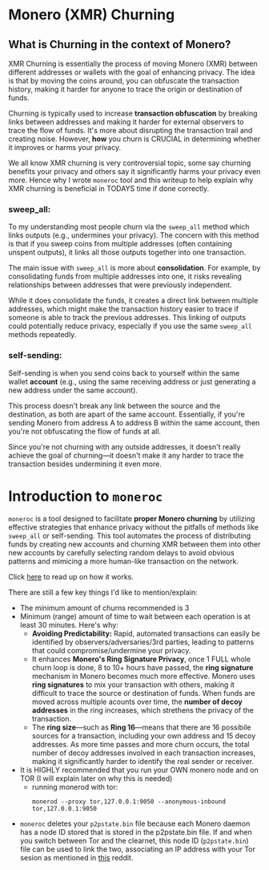 # Monero (XMR) Churning

## What is Churning in the context of Monero?

XMR Churning is essentially the process of moving Monero (XMR) between different addresses or wallets with the goal of enhancing privacy. The idea is that by moving the coins around, you can obfuscate the transaction history, making it harder for anyone to trace the origin or destination of funds. 

Churning is typically used to increase **transaction obfuscation** by breaking links between addresses and making it harder for external observers to trace the flow of funds. It's more about disrupting the transaction trail and creating noise. However, **how** you churn is CRUCIAL in determining whether it improves or harms your privacy.

We all know XMR churning is very controversial topic, some say churning benefits your privacy and others say it significantly harms your privacy even more. Hence why I wrote `moneroc` tool and this writeup to help explain why XMR churning is beneficial in TODAYS time if done correctly.

### sweep_all:
To my understanding most people churn via the `sweep_all` method which links outputs (e.g., undermines your privacy). The concern with this method is that if you sweep coins from multiple addresses (often containing unspent outputs), it links all those outputs together into one transaction.

The main issue with `sweep_all` is more about **consolidation**. For example, by consolidating funds from multiple addresses into one, it risks revealing relationships between addresses that were previously independent. 

While it does consolidate the funds, it creates a direct link between multiple addresses, which might make the transaction history easier to trace if someone is able to track the previous addresses. This linking of outputs could potentially reduce privacy, especially if you use the same `sweep_all` methods repeatedly.

### self-sending:

Self-sending is when you send coins back to yourself within the same wallet **account** (e.g., using the same receiving address or just generating a new address under the same account).

This process doesn't break any link between the source and the destination, as both are apart of the same account. Essentially, if you're sending Monero from address A to address B within the same account, then you're not obfuscating the flow of funds at all.

Since you're not churning with any outside addresses, it doesn't really achieve the goal of churning—it doesn't make it any harder to trace the transaction besides undermining it even more.

# Introduction to `moneroc`

`moneroc` is a tool designed to facilitate **proper Monero churning** by utilizing effective strategies that enhance privacy without the pitfalls of methods like `sweep_all` or self-sending. This tool automates the process of distributing funds by creating new accounts and churning XMR between them into other new accounts by carefully selecting random delays to avoid obvious patterns and mimicing a more human-like transaction on the network.

Click [here](https://github.com/antichainalysis/xmr-churner/blob/main/README.md#how-it-works) to read up on how it works.

There are still a few key things I'd like to mention/explain:
- The minimum amount of churns recommended is 3
- Minimum (range) amount of time to wait between each operation is at least 30 minutes. Here's why:
    * **Avoiding Predictability:** Rapid, automated transactions can easily be identified by observers/adversaries/3rd parties, leading to patterns that could compromise/undermine your privacy.
    * It enhances **Monero's Ring Signature Privacy**, once 1 FULL whole churn loop is done, 8 to 10+ hours have passed, the **ring signature** mechanism in Monero becomes much more effective. Monero uses **ring signatures** to mix your transaction with others, making it difficult to trace the source or destination of funds. When funds are moved across multiple acounts over time, the **number of decoy addresses** in the ring increases, which strethens the privacy of the transaction.
    * The **ring size**—such as **Ring 16**—means that there are 16 possibile sources for a transaction, including your own address and 15 decoy addresses. As more time passes and more churn occurs, the total number of decoy addresses involved in each transaction increases, making it significantly harder to identify the real sender or receiver.
- It is HIGHLY recommended that you run your OWN monero node and on TOR (I will explain later on why this is needed)
    * running monerod with tor:
        ```
        monerod --proxy tor,127.0.0.1:9050 --anonymous-inbound tor,127.0.0.1:9050
        ```
- `moneroc` deletes your `p2pstate.bin` file because each Monero daemon has a node ID stored that is stored in the p2pstate.bin file. If and when you switch between Tor and the clearnet, this node ID (`p2pstate.bin`) file can be used to link the two, associating an IP address with your Tor sesion as mentioned in [this](https://www.reddit.com/r/Monero/s/SgUICWOcuB) reddit.
